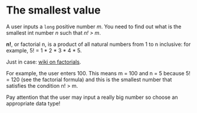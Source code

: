 # The smallest value

A user inputs a `long` positive number *m*. You need to find out what is the smallest int number *n* such that *n! > m*.

**n!**, or factorial n, is a product of all natural numbers from 1 to n inclusive: for example, 5! = 1 * 2 * 3 * 4 * 5.

Just in case: [wiki on factorials](https://en.wikipedia.org/wiki/Factorial).

For example, the user enters 100. This means m = 100 and n = 5 because 5! = 120 (see the factorial formula) and this is the smallest number that satisfies the condition n! > m.

Pay attention that the user may input a really big number so choose an appropriate data type!